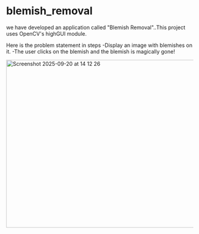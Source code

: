 # blemish_removal
we have developed an application called "Blemish Removal"..This project uses OpenCV's highGUI module.

Here is the problem statement in steps
-Display an image with blemishes on it.
-The user clicks on the blemish and the blemish is magically gone!

<img width="1195" height="452" alt="Screenshot 2025-09-20 at 14 12 26" src="https://github.com/user-attachments/assets/65c5f8fc-83db-4441-8c51-6a0061627556" />
